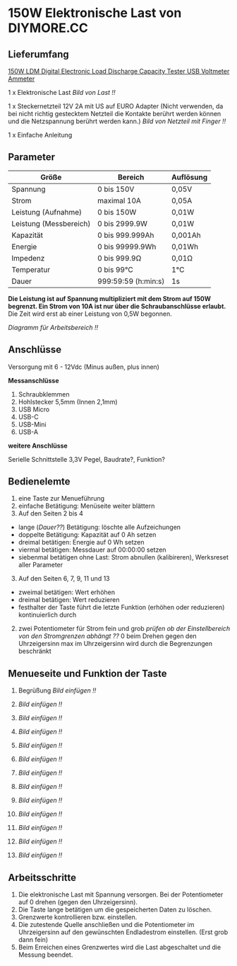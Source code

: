 # 150W Elektronische Last von DIYMORE.CC

## Lieferumfang

[150W LDM Digital Electronic Load Discharge Capacity Tester USB Voltmeter Ammeter](https://www.diymore.cc/products/150w-ldm-digital-electronic-load-discharge-capacity-tester-usb-voltmeter-ammeter?_pos=3&_sid=74f1b38ee&_ss=r)

1 x Elektronische Last _Bild von Last !!_

1 x Steckernetzteil 12V 2A mit US auf EURO Adapter (Nicht verwenden, da bei nicht richtig gestecktem Netzteil die Kontakte berührt werden können und die Netzspannung berührt werden kann.) _Bild von Netzteil mit Finger !!_

1 x Einfache Anleitung

## Parameter

Größe |  Bereich | Auflösung
--- |  --- | ---
Spannung |  0 bis 150V  | 0,05V
Strom    |  maximal 10A | 0,05A
Leistung (Aufnahme) |  0 bis 150W  | 0,01W
Leistung (Messbereich) | 0 bis 2999.9W | 0,01W
Kapazität | 0 bis 999.999Ah | 0,001Ah
Energie | 0 bis 99999.9Wh | 0,01Wh
Impedenz | 0 bis 999.9Ω | 0,01Ω
Temperatur | 0 bis 99°C | 1°C  
Dauer | 999:59:59 (h:min:s)| 1s

**Die Leistung ist auf Spannung multipliziert mit dem Strom auf 150W begrenzt. Ein Strom von 10A ist nur über die Schraubanschlüsse erlaubt.**  
Die Zeit wird erst ab einer Leistung von 0,5W begonnen.

_Diagramm für Arbeitsbereich !!_

## Anschlüsse

Versorgung mit 6 - 12Vdc (Minus außen, plus innen) 

**Messanschlüsse**

1. Schraubklemmen  
2. Hohlstecker 5,5mm (Innen 2,1mm)  
3. USB Micro  
4. USB-C  
5. USB-Mini  
6. USB-A  

**weitere Anschlüsse**

Serielle Schnittstelle 3,3V Pegel, Baudrate?, Funktion? 

## Bedienelemte

1. eine Taste zur Menueführung  
  1. einfache Betätigung: Menüseite weiter blättern  
  2. Auf den Seiten 2 bis 4  
  * lange (_Dauer??_) Betätigung: löschte alle Aufzeichungen  
  * doppelte Betätigung: Kapazität auf 0 Ah setzen  
  * dreimal betätigen: Energie auf 0 Wh setzen  
  * viermal betätigen: Messdauer auf 00:00:00 setzen  
  * siebenmal betätigen ohne Last: Strom abnullen (kalibireren), Werksreset aller Parameter  
  3. Auf den Seiten 6, 7, 9, 11 und 13 
  * zweimal betätigen: Wert erhöhen
  * dreimal betätigen: Wert reduzieren
  * festhalter der Taste führt die letzte Funktion (erhöhen oder reduzieren) kontinuierlich durch
2. zwei Potentiometer für Strom fein und grob _prüfen ob der Einstellbereich von den Stromgrenzen abhängt ??_
   0 beim Drehen gegen den Uhrzeigersinn
   max im Uhrzeigersinn wird durch die Begrenzungen beschränkt

## Menueseite und Funktion der Taste

1. Begrüßung _Bild einfügen !!_
   
2.  _Bild einfügen !!_

3. _Bild einfügen !!_

4. _Bild einfügen !!_

5. _Bild einfügen !!_

6. _Bild einfügen !!_

7. _Bild einfügen !!_

8. _Bild einfügen !!_

9. _Bild einfügen !!_

10. _Bild einfügen !!_

11. _Bild einfügen !!_

12. _Bild einfügen !!_

13. _Bild einfügen !!_

## Arbeitsschritte

1. Die elektronische Last mit Spannung versorgen. Bei der Potentiometer auf 0 drehen (gegen den Uhrzeigersinn).  
2. Die Taste lange betätigen um die gespeicherten Daten zu löschen.  
3. Grenzwerte kontrollieren bzw. einstellen.  
4. Die zutestende Quelle anschließen und die Potentiometer im Uhrzeigersinn auf den gewünschten Endladestrom einstellen. (Erst grob dann fein)  
5. Beim Erreichen eines Grenzwertes wird die Last abgeschaltet und die Messung beendet.  
